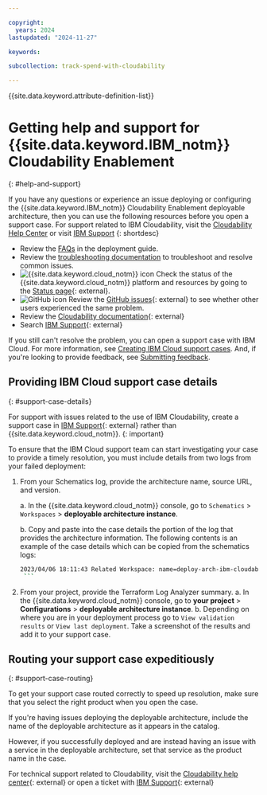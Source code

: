 ```yaml
---

copyright:
  years: 2024
lastupdated: "2024-11-27"

keywords:

subcollection: track-spend-with-cloudability

---
```


{{site.data.keyword.attribute-definition-list}}



# Getting help and support for {{site.data.keyword.IBM_notm}} Cloudability Enablement
{: #help-and-support}

If you have any questions or experience an issue deploying or configuring the {{site.data.keyword.IBM_notm}} Cloudability Enablement deployable architecture, then you can use the following resources before you open a support case. For support related to IBM Cloudability, visit the [Cloudability Help Center](https://help.apptio.com/en-us/cloudability/home.htm) or visit [IBM Support](https://www.ibm.com/mysupport/s/)
{: shortdesc}

* Review the [FAQs](/docs/track-spend-with-cloudability?topic=track-spend-with-cloudability-ibm-cloud-enablement-faqs) in the deployment guide.
* Review the [troubleshooting documentation](/docs/track-spend-with-cloudability?topic=track-spend-with-cloudability-ts-deploy-failed) to troubleshoot and resolve common issues.
* ![{{site.data.keyword.cloud_notm}} icon](../icons/ibm-cloud-16.svg "{{site.data.keyword.cloud_notm}} icon") Check the status of the {{site.data.keyword.cloud_notm}} platform and resources by going to the [Status page](https://cloud.ibm.com/status){: external}.
* ![GitHub icon](../icons/logo-github-16.svg "GitHub icon") Review the [GitHub issues](https://github.com/terraform-ibm-modules/terraform-ibm-cloudability-onboarding){: external} to see whether other users experienced the same problem.
* Review the [Cloudability documentation](https://help.apptio.com/en-us/cloudability/product/setup_ibm_cloud_credentials_using_da_method.htm){: external}
* Search [IBM Support](https://www.ibm.com/mysupport/s/){: external}

If you still can't resolve the problem, you can open a support case with IBM Cloud. For more information, see [Creating IBM Cloud support cases](/docs/account?topic=account-open-case&interface=ui). And, if you're looking to provide feedback, see [Submitting feedback](/docs/overview?topic=overview-feedback).

## Providing IBM Cloud support case details
{: #support-case-details}

For support with issues related to the use of IBM Cloudability, create a support case in [IBM Support](https://www.ibm.com/mysupport/s/){: external} rather than {{site.data.keyword.cloud_notm}}.
{: important}

To ensure that the IBM Cloud support team can start investigating your case to provide a timely resolution, you must include details from two logs from your failed deployment:


1. From your Schematics log, provide the architecture name, source URL, and version.

    a. In the {{site.data.keyword.cloud_notm}} console, go to `Schematics` > `Workspaces` > **deployable architecture instance**.

    b. Copy and paste into the case details the portion of the log that provides the architecture information. The following contents is an example of the case details which can be copied from the schematics logs:

      ```sh
      2023/04/06 18:11:43 Related Workspace: name=deploy-arch-ibm-cloudability-04-06-2023, sourcerelease=(not specified), sourceurl=https modules/terraform-ibm-cloudability-onboarding/archive/v1.0.3.tar.gz,tolder=terratorm-ibm-terraform-ibm-cloudability-onboarding-1.0.3/modules/roks
       ```

2. From your project, provide the Terraform Log Analyzer summary.
   a. In the {{site.data.keyword.cloud_notm}} console, go to **your project** > **Configurations** > **deployable architecture instance**.
   b. Depending on where you are in your deployment process go to `View validation results` or `View last deployment`. Take a screenshot of the results and add it to your support case.

## Routing your support case expeditiously
{: #support-case-routing}

To get your support case routed correctly to speed up resolution, make sure that you select the right product when you open the case.

If you're having issues deploying the deployable architecture, include the name of the deployable architecture as it appears in the catalog.

However, if you successfully deployed and are instead having an issue with a service in the deployable architecture, set that service as the product name in the case.

For technical support related to Cloudability, visit the [Cloudability help center](https://help.apptio.com/en-us/cloudability/home.htm){: external} or open a ticket with [IBM Support](https://www.ibm.com/mysupport/s/){: external}
